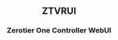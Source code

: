 <p align="center">
<h2 align="center">ZTVRUI</h2> 
</p>
<h3 align="center">Zerotier One Controller WebUI</h3>
<br/>
